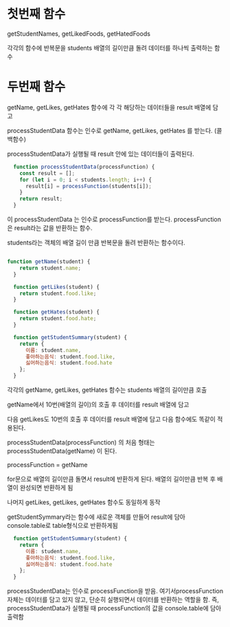 # 첫번째 함수

getStudentNames, getLikedFoods, getHatedFoods

각각의 함수에 반복문을 students 배열의 길이만큼 돌려
데이터를 하나씩 출력하는 함수

# 두번째 함수

getName, getLikes, getHates 함수에 각 각 해당하는 데이터들을 result 배열에 담고

processStudentData 함수는 인수로 getName, getLikes, getHates 를 받는다. (콜백함수)

processStudentData가 실행될 때 result 안에 있는 데이터들이 출력된다.

```JavaScript
  function processStudentData(processFunction) {
    const result = [];
    for (let i = 0; i < students.length; i++) {
      result[i] = processFunction(students[i]);
    }
    return result;
  }
```

이 processStudentData 는 인수로 processFunction를 받는다.
processFunction은 result라는 값을 반환하는 함수.

students라는 객체의 배열 길이 만큼 반복문을 돌려 반환하는 함수이다.

```JavaScript

function getName(student) {
    return student.name;
  }

  function getLikes(student) {
    return student.food.like;
  }

  function getHates(student) {
    return student.food.hate;
  }

  function getStudentSummary(student) {
    return {
      이름: student.name,
      좋아하는음식: student.food.like,
      싫어하는음식: student.food.hate
    };
  }

```

각각의 getName, getLikes, getHates 함수는 students 배열의 길이만큼 호출

getName에서 10번(배열의 길이)의 호출 후 데이터를 result 배열에 담고

다음 getLikes도 10번의 호출 후 데이터를 result 배열에 담고
다음 함수에도 똑같이 적용된다.

processStudentData(processFunction) 의 처음 형태는
processStudentData(getName) 이 된다.

processFunction = getName

for문으로 배열의 길이만큼 돌면서 result에 반환하게 된다.
배열의 길이만큼 반복 후 배열이 완성되면 반환하게 됨

나머지 getLikes, getLikes, getHates 함수도 동일하게 동작

getStudentSymmary라는 함수에 새로운 객체를 만들어 result에 담아 console.table로 table형식으로 반환하게됨

```JavaScript
  function getStudentSummary(student) {
    return {
      이름: student.name,
      좋아하는음식: student.food.like,
      싫어하는음식: student.food.hate
    };
  }
```

processStudentData는 인수로 processFunction을 받음. 여기서processFunction 자체는 데이터를 담고 있지 않고, 단순히 실행되면서 데이터를 반환하는 역할을 함. 즉, processStudentData가 실행될 때 processFunction의 값을
console.table에 담아 출력함
